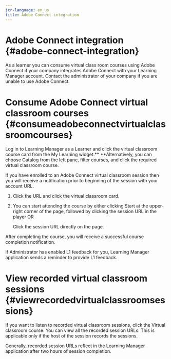 ```yaml
---
jcr-language: en_us
title: Adobe Connect integration
---
```



# Adobe Connect integration {#adobe-connect-integration}

As a learner you can consume virtual class room courses using Adobe Connect if your company integrates Adobe Connect with your Learning Manager account. Contact the administrator of your company if you are unable to use Adobe Connect.

# Consume Adobe Connect virtual classroom courses {#consumeadobeconnectvirtualclassroomcourses}

Log in to Learning Manager as a Learner and click the virtual classroom course card from the My Learning widget.** **Alternatively, you can choose Catalog from the left pane, filter courses, and click the required virtual classroom course.

If you have enrolled to an Adobe Connect virtual classroom session then you will receive a notification prior to beginning of the session with your account URL.

1. Click the URL and click the virtual classroom card. 
1. You can start attending the course by either clicking Start at the upper-right corner of the page, followed by clicking the session URL in the player OR

   Click the session URL directly on the page.

After completing the course, you will receive a successful course completion notification.

If Administrator has enabled L1 feedback for you, Learning Manager application sends a reminder to provide L1 feedback.

# View recorded virtual classroom sessions {#viewrecordedvirtualclassroomsessions}

If you want to listen to recorded virtual classroom sessions, click the Virtual classroom course. You can view all the recorded session URLs. This is applicable only if the host of the session records the sessions.

Generally, recorded session URLs reflect in the Learning Manager application after two hours of session completion.
